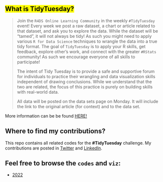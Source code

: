 
## <mark> What is TidyTuesday? </mark>

> Join the `R4DS Online Learning Community` in the weekly `#TidyTuesday` event! Every week we post a raw dataset, a chart or article related to that dataset, and ask you to explore the data. While the dataset will be “tamed”, it will not always be tidy! As such you might need to apply various `R for Data Science` techniques to wrangle the data into a true tidy format. The goal of `TidyTuesday` is to apply your R skills, get feedback, explore other’s work, and connect with the greater `#RStats` community! As such we encourage everyone of all skills to participate!
>
>The intent of Tidy Tuesday is to provide a safe and supportive forum for individuals to practice their wrangling and data visualization skills independent of drawing conclusions. While we understand that the two are related, the focus of this practice is purely on building skills with real-world data.
>
> All data will be posted on the data sets page on Monday. It will include the link to the original article (for context) and to the data set.
>

More information can be be found [HERE!](https://github.com/rfordatascience/tidytuesday)


## Where to find my contributions?
This repo contains all related codes for the __#TidyTuesday__ challenge. My contributions are posted in [Twitter](https://twitter.com/sponce1) and [LinkedIn](https://www.linkedin.com/in/stevenponce/). 


## Feel free to browse the `codes` and `viz`:
* [2022](/2022/README.md)


